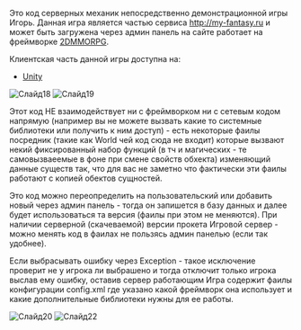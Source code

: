Это код серверных механик непосредственно демонстрационной игры Игорь.
Данная игра является частью сервиса http://my-fantasy.ru и может быть загружена через админ панель на сайте работает на фреймворке [2DMMORPG](https://github.com/webrobot1/framework-rpg2d).

Клиентская часть данной игры доступна на:
+ [Unity](https://github.com/webrobot1/igor-unity)

![Слайд18](https://github.com/webrobot1/webrobot1/assets/20768848/af316b54-67da-42f6-a3b1-570be978ffa9)
![Слайд19](https://github.com/webrobot1/webrobot1/assets/20768848/2393864c-4ba9-4701-9e85-fa2d3088bfcc)

Этот код НЕ взаимодействует ни с фреймворком ни с сетевым кодом напрямую (например вы не можете вызвать какие то системные библиотеки или получить к ним доступ) - есть некоторые фаилы посредник (такие как World чей код сюда не входит) которые вызвают некий фиксированный набор функций (в тч и магических - те самовызваеемые в фоне при смене свойств обхекта) изменяющий данные существ так, что для вас не заметно что фактически эти фаилы работают с копией обектов сущностей.

Это код можно переопределить на пользовательский или добавить новый через админ панель - тогда он запишется в базу данных и далее будет использоваться та версия (фаилы при этом не меняются).
При наличии серверной (скачеваемой) версии прокета Игровой сервер - можно менять код в фаилах не пользясь админ панелью (если так удобнее).

Если выбрасывать ошибку через Exception - такое исключение проверит не у игрока ли выбрашено и тогда отключит только игрока выслав ему ошибку, оставив сервер работающим
Игра содержит фаилы конфигурации config.xml где указано какой фреймворк она использует и какие дополнительные библиотеки нужны для ее работы.

![Слайд20](https://github.com/webrobot1/webrobot1/assets/20768848/8cecf6af-8c81-4013-95e0-41fab4e79b67)
![Слайд22](https://github.com/webrobot1/webrobot1/assets/20768848/c680465f-5b04-4e50-a3d4-159249c0f4f8)
